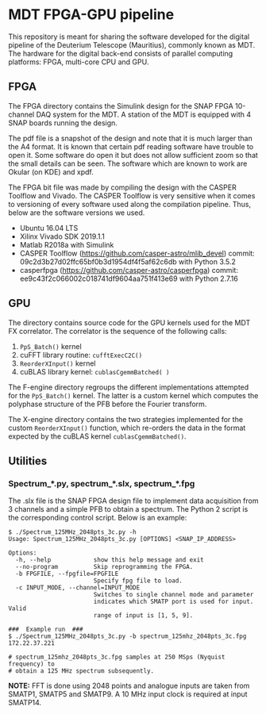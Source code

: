 # MDT FPGA-GPU pipeline

This repository is meant for sharing the software developed for the digital
pipeline of the Deuterium Telescope (Mauritius), commonly known as MDT. The
hardware for the digital back-end consists of parallel computing platforms:
FPGA, multi-core CPU and GPU.


## FPGA

The FPGA directory contains the Simulink design for the SNAP FPGA 10-channel
DAQ system for the MDT. A station of the MDT is equipped with 4 SNAP boards
running the design.

The pdf file is a snapshot of the design and note that it is much larger than
the A4 format. It is known that certain pdf reading software have trouble to
open it. Some software do open it but does not allow sufficient zoom so that
the small details can be seen. The software which are known to work are Okular
(on KDE) and xpdf.

The FPGA bit file was made by compiling the design with the CASPER Toolflow and
Vivado. The CASPER Toolflow is very sensitive when it comes to versioning of
every software used along the compilation pipeline. Thus, below are the
software versions we used.

- Ubuntu 16.04 LTS
- Xilinx Vivado SDK 2019.1.1
- Matlab R2018a with Simulink
- CASPER Toolflow (https://github.com/casper-astro/mlib_devel)
           commit: 09c2d3b27d02ffc65bf0b3d1954df4f5af62c6db with Python 3.5.2
- casperfpga (https://github.com/casper-astro/casperfpga)
           commit: ee9c43f2c066002c018741df9604aa751f413e69 with Python 2.7.16


## GPU

The directory contains source code for the GPU kernels used for the MDT FX
correlator. The correlator is the sequence of the following calls:

 1. ``PpS_Batch()`` kernel
 2. cuFFT library routine: ``cufftExecC2C()``
 3. ``ReorderXInput()`` kernel
 4. cuBLAS library kernel: ``cublasCgemmBatched( )``

The F-engine directory regroups the different implementations attempted for the
``PpS_Batch()`` kernel. The latter is a custom kernel which computes the
polyphase structure of the PFB before the Fourier transform.

The X-engine directory contains the two strategies implemented for the custom
``ReorderXInput()`` function, which re-orders the data in the format expected
by the cuBLAS kernel ``cublasCgemmBatched()``.


## Utilities

### Spectrum_\*.py, spectrum_\*.slx, spectrum_\*.fpg

The .slx file is the SNAP FPGA design file to implement data acquisition from 3 channels and a simple PFB to obtain a spectrum. The Python 2 script is the corresponding control script. Below is an example:

```
$ ./Spectrum_125MHz_2048pts_3c.py -h
Usage: Spectrum_125MHz_2048pts_3c.py [OPTIONS] <SNAP_IP_ADDRESS>

Options:
  -h, --help            show this help message and exit
  --no-program          Skip reprogramming the FPGA.
  -b FPGFILE, --fpgfile=FPGFILE
                        Specify fpg file to load.
  -c INPUT_MODE, --channel=INPUT_MODE
                        Switches to single channel mode and parameter
                        indicates which SMATP port is used for input. Valid
                        range of input is [1, 5, 9].

###  Example run  ###
$ ./Spectrum_125MHz_2048pts_3c.py -b spectrum_125mhz_2048pts_3c.fpg 172.22.37.221

# spectrum_125mhz_2048pts_3c.fpg samples at 250 MSps (Nyquist frequency) to
# obtain a 125 MHz spectrum subsequently.
```

**NOTE:**  FFT is done using 2048 points and analogue inputs are taken from
SMATP1, SMATP5 and SMATP9. A 10 MHz input clock is required at input SMATP14.

